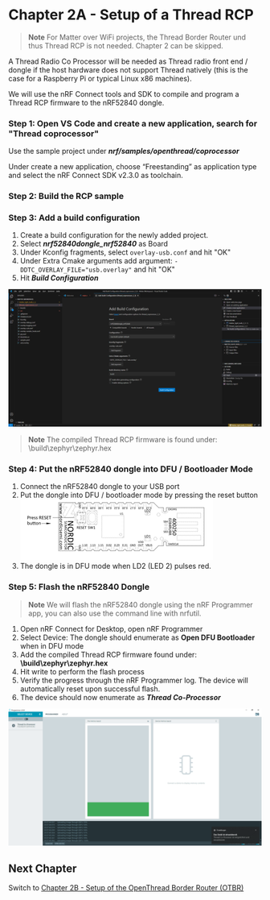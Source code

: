 # Chapter 2A - Setup of a Thread RCP
> **Note**
> For Matter over WiFi projects, the Thread Border Router und thus Thread RCP is not needed. Chapter 2 can be skipped.

A Thread Radio Co Processor will be needed as Thread radio front end / dongle if the host hardware does not support Thread natively (this is the case for a Raspberry Pi or typical Linux x86 machines).<br>

We will use the nRF Connect tools and SDK to compile and program a Thread RCP firmware to the nRF52840 dongle.

### Step 1: Open VS Code and create a new application, search for "Thread coprocessor"

Use the sample project under ***nrf/samples/openthread/coprocessor*** <br>

Under create a new application, choose “Freestanding” as application type and select the nRF Connect SDK v2.3.0 as toolchain.

### Step 2: Build the RCP sample

### Step 3: Add a build configuration

1. Create a build configuration for the newly added project.
2. Select ***nrf52840dongle_nrf52840*** as Board
3. Under Kconfig fragments, select ```overlay-usb.conf``` and hit "OK"
4. Under Extra Cmake arguments add argument: ```-DDTC_OVERLAY_FILE="usb.overlay"``` and hit "OK"
5. Hit ***Build Configuration***

![](images/2A_Thread_RCP_build_config.png)

> **Note**
> The compiled Thread RCP firmware is found under: \build\zephyr\zephyr.hex

### Step 4: Put the nRF52840 dongle into DFU / Bootloader Mode

1. Connect the nRF52840 dongle to your USB port
2. Put the dongle into DFU / bootloader mode by pressing the reset button
   <br> ![](images/2A_dongle_reset.png)
4. The dongle is in DFU mode when LD2 (LED 2) pulses red.

### Step 5: Flash the nRF52840 Dongle
> **Note**
> We will flash the nRF52840 dongle using the nRF Programmer app, you can also use the command line with nrfutil.

1. Open nRF Connect for Desktop, open nRF Programmer
2. Select Device: The dongle should enumerate as **Open DFU Bootloader** when in DFU mode
3. Add the compiled Thread RCP firmware found under: **\build\zephyr\zephyr.hex**
4. Hit write to perform the flash process
5. Verify the progress through the nRF Programmer log. The device will automatically reset upon successful flash.
6. The device should now enumerate as ***Thread Co-Processor***

![](images/2A_flash_complete.png)

## Next Chapter
Switch to [Chapter 2B - Setup of the OpenThread Border Router (OTBR)](./2B_ThreadBorderRouter.md)